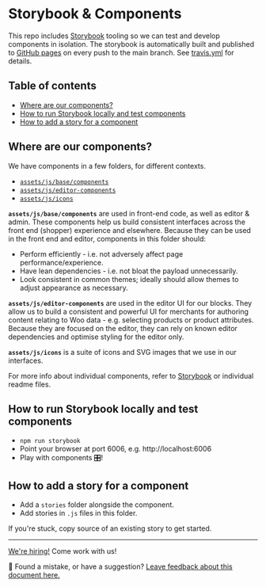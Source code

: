 # Storybook & Components <!-- omit in toc -->

This repo includes [Storybook](https://storybook.js.org) tooling so we can test and develop components in isolation. The storybook is automatically built and published to [GitHub pages](https://woocommerce.github.io/woocommerce-gutenberg-products-block/) on every push to the main branch. See [travis.yml](https://github.com/woocommerce/woocommerce-gutenberg-products-block/blob/trunk/.travis.yml) for details.

## Table of contents <!-- omit in toc -->

- [Where are our components?](#where-are-our-components)
- [How to run Storybook locally and test components](#how-to-run-storybook-locally-and-test-components)
- [How to add a story for a component](#how-to-add-a-story-for-a-component)

## Where are our components?

We have components in a few folders, for different contexts.

-   [`assets/js/base/components`](https://github.com/woocommerce/woocommerce-gutenberg-products-block/tree/trunk/assets/js/base/components)
-   [`assets/js/editor-components`](https://github.com/woocommerce/woocommerce-gutenberg-products-block/tree/trunk/assets/js/editor-components)
-   [`assets/js/icons`](https://github.com/woocommerce/woocommerce-gutenberg-products-block/tree/trunk/assets/js/icons)

**`assets/js/base/components`** are used in front-end code, as well as editor & admin.
These components help us build consistent interfaces across the front end (shopper) experience and elsewhere.
Because they can be used in the front end and editor, components in this folder should:

-   Perform efficiently - i.e. not adversely affect page performance/experience.
-   Have lean dependencies - i.e. not bloat the payload unnecessarily.
-   Look consistent in common themes; ideally should allow themes to adjust appearance as necessary.

**`assets/js/editor-components`** are used in the editor UI for our blocks.
They allow us to build a consistent and powerful UI for merchants for authoring content relating to Woo data - e.g. selecting products or product attributes. Because they are focused on the editor, they can rely on known editor dependencies and optimise styling for the editor only.

**`assets/js/icons`** is a suite of icons and SVG images that we use in our interfaces.

For more info about individual components, refer to [Storybook](https://woocommerce.github.io/woocommerce-gutenberg-products-block/) or individual readme files.

## How to run Storybook locally and test components

-   `npm run storybook`
-   Point your browser at port 6006, e.g. http://localhost:6006
-   Play with components 🎛!

## How to add a story for a component

-   Add a `stories` folder alongside the component.
-   Add stories in `.js` files in this folder.

If you're stuck, copy source of an existing story to get started.

<!-- FEEDBACK -->

---

[We're hiring!](https://woocommerce.com/careers/) Come work with us!

🐞 Found a mistake, or have a suggestion? [Leave feedback about this document here.](https://github.com/woocommerce/woocommerce-gutenberg-products-block/issues/new?assignees=&labels=type%3A+documentation&template=--doc-feedback.md&title=Feedback%20on%20./docs/contributors/storybook-and-components.md)

<!-- /FEEDBACK -->
